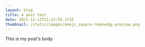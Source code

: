 ```yaml
---
layout: blog
title: A post test
date: 2021-12-12T21:22:59.173Z
thumbnail: /static/images/emoji_square-removebg-preview.png
---
```

This is my post's body
